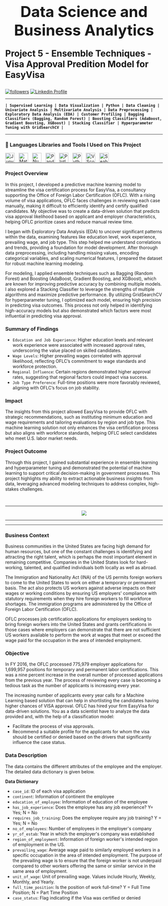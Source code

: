 <h1><center><font size=10>Data Science and Business Analytics</center></font><p
<center>Project 5 - Ensemble Techniques - Visa Approval Predition Model for EasyVisa</center></h1><p

<p align="left"> 
  <a href="https://github.com/RayVazcari?tab=followers">
    <img alt="followers" title="Follow me on Github" src="https://custom-icon-badges.demolab.com/github/followers/RayVazcari?color=236ad3&labelColor=1155ba&style=for-the-badge&logo=person-add&label=Follow me on Github &logoColor=white"/></a>
  <a href="https://www.linkedin.com/in/rayvazcari/">
    <img alt="Linkedin Profile" title="Linkedin Profile" src="https://custom-icon-badges.demolab.com/badge/-Linkedin%20Profile-blue?style=for-the-badge&logoColor=white&logo=linkedin"/></a>
</p>

---

**`| Supervised Learning | Data Visualization | Python | Data Cleaning | Univariate Analysis | Multivariate Analysis | Data Preprocessing | Exploratory Data Analysis (EDA) | Customer Profiling | Bagging Classifiers (Bagging, Random Forest) | Boosting Classifiers (AdaBoost, Gradient Boosting, XGBoost) | Stacking Classifier | Hyperparameter Tuning with GridSearchCV |`**

---

### 🧰 Languages Libraries and Tools I Used on This Project
<a href="https://jupyter.org/" target="_blank"><img align="left" alt="Jupyter" title="Jupyter" width="30px" style="padding-right:10px;" src="https://cdn.jsdelivr.net/gh/devicons/devicon@latest/icons/jupyter/jupyter-original-wordmark.svg" /></a>
<a href="https://matplotlib.org/" target="_blank"><img align="left" alt="Matplotlib" title="Matplotlib" width="30px" style="padding-right:10px;" src="https://cdn.jsdelivr.net/gh/devicons/devicon@latest/icons/matplotlib/matplotlib-original.svg" /></a>
<a href="https://numpy.org/" target="_blank"><img align="left" alt="Numpy" title="Numpy" width="30px" style="padding-right:10px;" src="https://cdn.jsdelivr.net/gh/devicons/devicon@latest/icons/numpy/numpy-original.svg" /></a>
<a href="https://pandas.pydata.org/" target="_blank"><img align="left" alt="Pandas" title="Pandas" width="30px" style="padding-right:10px;" src="https://cdn.jsdelivr.net/gh/devicons/devicon@latest/icons/pandas/pandas-original.svg" /></a>
<a href="https://plotly.com/" target="_blank"><img align="left" alt="Plotly" title="Plotly" width="30px" style="padding-right:10px;" src="https://cdn.jsdelivr.net/gh/devicons/devicon@latest/icons/plotly/plotly-original.svg" /></a>
<a href="https://www.python.org/" target="_blank"><img align="left" alt="Python" title="Python" width="30px" style="padding-right:10px;"  src="https://cdn.jsdelivr.net/gh/devicons/devicon@latest/icons/python/python-original.svg" /></a>
<a href="https://code.visualstudio.com/" target="_blank"><img align="left" alt="VScode" title="VScode" width="30px" style="padding-right:10px;"  src="https://cdn.jsdelivr.net/gh/devicons/devicon@latest/icons/vscode/vscode-original.svg" /></a>
<a href="https://seaborn.pydata.org/" target="_blank"><img align="left" alt="Seaborn" title="Seaborn" width="30px" style="padding-right:10px;" src="https://seaborn.pydata.org/_images/logo-mark-lightbg.svg" /></a>

<br />

---

### **Project Overview**

In this project, I developed a predictive machine learning model to streamline the visa certification process for EasyVisa, a consultancy supporting the Office of Foreign Labor Certification (OFLC). With a rising volume of visa applications, OFLC faces challenges in reviewing each case manually, making it difficult to efficiently identify and certify qualified candidates. My objective was to create a data-driven solution that predicts visa approval likelihood based on applicant and employer characteristics, helping OFLC prioritize cases and reduce manual review time.

I began with Exploratory Data Analysis (EDA) to uncover significant patterns within the data, examining features like education level, work experience, prevailing wage, and job type. This step helped me understand correlations and trends, providing a foundation for model development. After thorough data preprocessing, including handling missing values, encoding categorical variables, and scaling numerical features, I prepared the dataset for robust machine learning modeling.

For modeling, I applied ensemble techniques such as Bagging (Random Forest) and Boosting (AdaBoost, Gradient Boosting, and XGBoost), which are known for improving predictive accuracy by combining multiple models. I also explored a Stacking Classifier to leverage the strengths of multiple algorithms and maximize predictive performance. By utilizing GridSearchCV for hyperparameter tuning, I optimized each model, ensuring high precision in predicting visa outcomes. This process not only helped in identifying high-accuracy models but also demonstrated which factors were most influential in predicting visa approval.

### **Summary of Findings**

- `Education and Job Experience`: Higher education levels and relevant work experience were associated with increased approval rates, underscoring the value placed on skilled candidates.
- `Wage Levels`: Higher prevailing wages correlated with approval likelihood, reflecting OFLC’s commitment to wage standards and workforce protection.
- `Regional Influence`: Certain regions demonstrated higher approval rates, suggesting that regional factors could impact visa success.
- `Job Type Preference`: Full-time positions were more favorably reviewed, aligning with OFLC’s focus on job stability.

### **Impact**

The insights from this project allowed EasyVisa to provide OFLC with strategic recommendations, such as instituting minimum education and wage requirements and tailoring evaluations by region and job type. This machine learning solution not only enhances the visa certification process but also aligns with workforce standards, helping OFLC select candidates who meet U.S. labor market needs.

### **Project Outcome**

Through this project, I gained substantial experience in ensemble learning and hyperparameter tuning and demonstrated the potential of machine learning to support critical decision-making in government processes. This project highlights my ability to extract actionable business insights from data, leveraging advanced modeling techniques to address complex, high-stakes challenges.

<br />

---

<center><img src="https://easyvisa-sa.com/wp-content/uploads/2022/07/lgo.png"></center>

---

---
### Business Context

Business communities in the United States are facing high demand for human resources, but one of the constant challenges is identifying and attracting the right talent, which is perhaps the most important element in remaining competitive. Companies in the United States look for hard-working, talented, and qualified individuals both locally as well as abroad.

The Immigration and Nationality Act (INA) of the US permits foreign workers to come to the United States to work on either a temporary or permanent basis. The act also protects US workers against adverse impacts on their wages or working conditions by ensuring US employers' compliance with statutory requirements when they hire foreign workers to fill workforce shortages. The immigration programs are administered by the Office of Foreign Labor Certification (OFLC).

OFLC processes job certification applications for employers seeking to bring foreign workers into the United States and grants certifications in those cases where employers can demonstrate that there are not sufficient US workers available to perform the work at wages that meet or exceed the wage paid for the occupation in the area of intended employment.

### Objective

In FY 2016, the OFLC processed 775,979 employer applications for 1,699,957 positions for temporary and permanent labor certifications. This was a nine percent increase in the overall number of processed applications from the previous year. The process of reviewing every case is becoming a tedious task as the number of applicants is increasing every year.

The increasing number of applicants every year calls for a Machine Learning based solution that can help in shortlisting the candidates having higher chances of VISA approval. OFLC has hired your firm EasyVisa for data-driven solutions. You as a data scientist have to analyze the data provided and, with the help of a classification model:

- Facilitate the process of visa approvals.
- Recommend a suitable profile for the applicants for whom the visa should be certified or denied based on the drivers that significantly influence the case status.

### Data Description

The data contains the different attributes of the employee and the employer. The detailed data dictionary is given below.

**Data Dictionary**

- `case_id`: ID of each visa application
- `continent`: Information of continent the employee
- `education_of_employee`: Information of education of the employee
- `has_job_experience`: Does the employee has any job experience? Y= Yes; N = No
- `requires_job_training`: Does the employee require any job training? Y = Yes; N = No
- `no_of_employees`: Number of employees in the employer's company
- `yr_of_estab`: Year in which the employer's company was established
- `region_of_employment`: Information of foreign worker's intended region of employment in the US.
- `prevailing_wage`: Average wage paid to similarly employed workers in a specific occupation in the area of intended employment. The purpose of the prevailing wage is to ensure that the foreign worker is not underpaid compared to other workers offering the same or similar service in the same area of employment.
- `unit_of_wage`: Unit of prevailing wage. Values include Hourly, Weekly, Monthly, and Yearly.
- `full_time_position`: Is the position of work full-time? Y = Full Time Position; N = Part Time Position
- `case_status`: Flag indicating if the Visa was certified or denied
